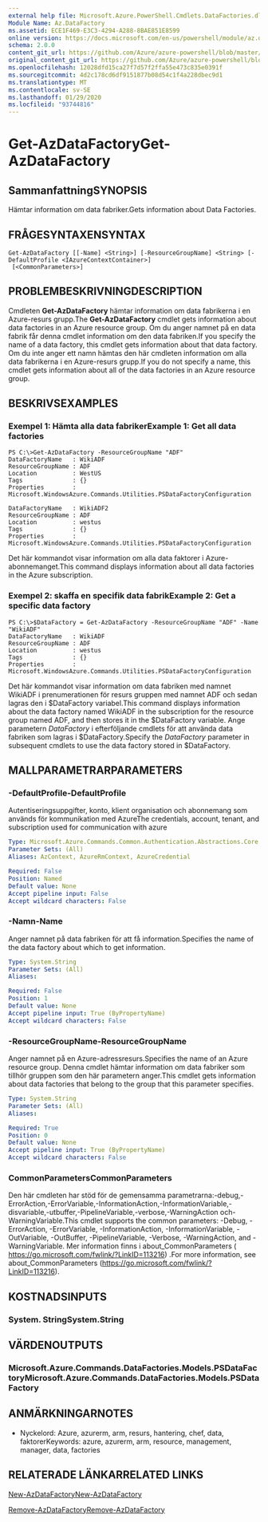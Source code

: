 ```yaml
---
external help file: Microsoft.Azure.PowerShell.Cmdlets.DataFactories.dll-Help.xml
Module Name: Az.DataFactory
ms.assetid: ECE1F469-E3C3-4294-A288-8BAE851E8599
online version: https://docs.microsoft.com/en-us/powershell/module/az.datafactory/get-azdatafactory
schema: 2.0.0
content_git_url: https://github.com/Azure/azure-powershell/blob/master/src/DataFactory/DataFactoryV2/help/Get-AzDataFactory.md
original_content_git_url: https://github.com/Azure/azure-powershell/blob/master/src/DataFactory/DataFactoryV2/help/Get-AzDataFactory.md
ms.openlocfilehash: 12028dfd15ca27f7d57f2ffa55e473c835e0391f
ms.sourcegitcommit: 4d2c178cd6df9151877b08d54c1f4a228dbec9d1
ms.translationtype: MT
ms.contentlocale: sv-SE
ms.lasthandoff: 01/29/2020
ms.locfileid: "93744816"
---
```

# <span data-ttu-id="0b4fb-101">Get-AzDataFactory</span><span class="sxs-lookup"><span data-stu-id="0b4fb-101">Get-AzDataFactory</span></span>

## <span data-ttu-id="0b4fb-102">Sammanfattning</span><span class="sxs-lookup"><span data-stu-id="0b4fb-102">SYNOPSIS</span></span>
<span data-ttu-id="0b4fb-103">Hämtar information om data fabriker.</span><span class="sxs-lookup"><span data-stu-id="0b4fb-103">Gets information about Data Factories.</span></span>

## <span data-ttu-id="0b4fb-104">FRÅGESYNTAXEN</span><span class="sxs-lookup"><span data-stu-id="0b4fb-104">SYNTAX</span></span>

```
Get-AzDataFactory [[-Name] <String>] [-ResourceGroupName] <String> [-DefaultProfile <IAzureContextContainer>]
 [<CommonParameters>]
```

## <span data-ttu-id="0b4fb-105">PROBLEMBESKRIVNING</span><span class="sxs-lookup"><span data-stu-id="0b4fb-105">DESCRIPTION</span></span>
<span data-ttu-id="0b4fb-106">Cmdleten **Get-AzDataFactory** hämtar information om data fabrikerna i en Azure-resurs grupp.</span><span class="sxs-lookup"><span data-stu-id="0b4fb-106">The **Get-AzDataFactory** cmdlet gets information about data factories in an Azure resource group.</span></span>
<span data-ttu-id="0b4fb-107">Om du anger namnet på en data fabrik får denna cmdlet information om den data fabriken.</span><span class="sxs-lookup"><span data-stu-id="0b4fb-107">If you specify the name of a data factory, this cmdlet gets information about that data factory.</span></span>
<span data-ttu-id="0b4fb-108">Om du inte anger ett namn hämtas den här cmdleten information om alla data fabrikerna i en Azure-resurs grupp.</span><span class="sxs-lookup"><span data-stu-id="0b4fb-108">If you do not specify a name, this cmdlet gets information about all of the data factories in an Azure resource group.</span></span>

## <span data-ttu-id="0b4fb-109">BESKRIVS</span><span class="sxs-lookup"><span data-stu-id="0b4fb-109">EXAMPLES</span></span>

### <span data-ttu-id="0b4fb-110">Exempel 1: Hämta alla data fabriker</span><span class="sxs-lookup"><span data-stu-id="0b4fb-110">Example 1: Get all data factories</span></span>
```
PS C:\>Get-AzDataFactory -ResourceGroupName "ADF"
DataFactoryName   : WikiADF
ResourceGroupName : ADF
Location          : WestUS
Tags              : {}
Properties        : Microsoft.WindowsAzure.Commands.Utilities.PSDataFactoryConfiguration

DataFactoryName   : WikiADF2
ResourceGroupName : ADF
Location          : westus
Tags              : {}
Properties        : Microsoft.WindowsAzure.Commands.Utilities.PSDataFactoryConfiguration
```

<span data-ttu-id="0b4fb-111">Det här kommandot visar information om alla data faktorer i Azure-abonnemanget.</span><span class="sxs-lookup"><span data-stu-id="0b4fb-111">This command displays information about all data factories in the Azure subscription.</span></span>

### <span data-ttu-id="0b4fb-112">Exempel 2: skaffa en specifik data fabrik</span><span class="sxs-lookup"><span data-stu-id="0b4fb-112">Example 2: Get a specific data factory</span></span>
```
PS C:\>$DataFactory = Get-AzDataFactory -ResourceGroupName "ADF" -Name "WikiADF"
DataFactoryName   : WikiADF
ResourceGroupName : ADF
Location          : westus
Tags              : {}
Properties        : Microsoft.WindowsAzure.Commands.Utilities.PSDataFactoryConfiguration
```

<span data-ttu-id="0b4fb-113">Det här kommandot visar information om data fabriken med namnet WikiADF i prenumerationen för resurs gruppen med namnet ADF och sedan lagras den i $DataFactory variabel.</span><span class="sxs-lookup"><span data-stu-id="0b4fb-113">This command displays information about the data factory named WikiADF in the subscription for the resource group named ADF, and then stores it in the $DataFactory variable.</span></span>
<span data-ttu-id="0b4fb-114">Ange parametern *DataFactory* i efterföljande cmdlets för att använda data fabriken som lagras i $DataFactory.</span><span class="sxs-lookup"><span data-stu-id="0b4fb-114">Specify the *DataFactory* parameter in subsequent cmdlets to use the data factory stored in $DataFactory.</span></span>

## <span data-ttu-id="0b4fb-115">MALLPARAMETRAR</span><span class="sxs-lookup"><span data-stu-id="0b4fb-115">PARAMETERS</span></span>

### <span data-ttu-id="0b4fb-116">-DefaultProfile</span><span class="sxs-lookup"><span data-stu-id="0b4fb-116">-DefaultProfile</span></span>
<span data-ttu-id="0b4fb-117">Autentiseringsuppgifter, konto, klient organisation och abonnemang som används för kommunikation med Azure</span><span class="sxs-lookup"><span data-stu-id="0b4fb-117">The credentials, account, tenant, and subscription used for communication with azure</span></span>

```yaml
Type: Microsoft.Azure.Commands.Common.Authentication.Abstractions.Core.IAzureContextContainer
Parameter Sets: (All)
Aliases: AzContext, AzureRmContext, AzureCredential

Required: False
Position: Named
Default value: None
Accept pipeline input: False
Accept wildcard characters: False
```

### <span data-ttu-id="0b4fb-118">-Namn</span><span class="sxs-lookup"><span data-stu-id="0b4fb-118">-Name</span></span>
<span data-ttu-id="0b4fb-119">Anger namnet på data fabriken för att få information.</span><span class="sxs-lookup"><span data-stu-id="0b4fb-119">Specifies the name of the data factory about which to get information.</span></span>

```yaml
Type: System.String
Parameter Sets: (All)
Aliases:

Required: False
Position: 1
Default value: None
Accept pipeline input: True (ByPropertyName)
Accept wildcard characters: False
```

### <span data-ttu-id="0b4fb-120">-ResourceGroupName</span><span class="sxs-lookup"><span data-stu-id="0b4fb-120">-ResourceGroupName</span></span>
<span data-ttu-id="0b4fb-121">Anger namnet på en Azure-adressresurs.</span><span class="sxs-lookup"><span data-stu-id="0b4fb-121">Specifies the name of an Azure resource group.</span></span>
<span data-ttu-id="0b4fb-122">Denna cmdlet hämtar information om data fabriker som tillhör gruppen som den här parametern anger.</span><span class="sxs-lookup"><span data-stu-id="0b4fb-122">This cmdlet gets information about data factories that belong to the group that this parameter specifies.</span></span>

```yaml
Type: System.String
Parameter Sets: (All)
Aliases:

Required: True
Position: 0
Default value: None
Accept pipeline input: True (ByPropertyName)
Accept wildcard characters: False
```

### <span data-ttu-id="0b4fb-123">CommonParameters</span><span class="sxs-lookup"><span data-stu-id="0b4fb-123">CommonParameters</span></span>
<span data-ttu-id="0b4fb-124">Den här cmdleten har stöd för de gemensamma parametrarna:-debug,-ErrorAction,-ErrorVariable,-InformationAction,-InformationVariable,-disvariable,-utbuffer,-PipelineVariable,-verbose,-WarningAction och-WarningVariable.</span><span class="sxs-lookup"><span data-stu-id="0b4fb-124">This cmdlet supports the common parameters: -Debug, -ErrorAction, -ErrorVariable, -InformationAction, -InformationVariable, -OutVariable, -OutBuffer, -PipelineVariable, -Verbose, -WarningAction, and -WarningVariable.</span></span> <span data-ttu-id="0b4fb-125">Mer information finns i about_CommonParameters ( https://go.microsoft.com/fwlink/?LinkID=113216) .</span><span class="sxs-lookup"><span data-stu-id="0b4fb-125">For more information, see about_CommonParameters (https://go.microsoft.com/fwlink/?LinkID=113216).</span></span>

## <span data-ttu-id="0b4fb-126">KOSTNADS</span><span class="sxs-lookup"><span data-stu-id="0b4fb-126">INPUTS</span></span>

### <span data-ttu-id="0b4fb-127">System. String</span><span class="sxs-lookup"><span data-stu-id="0b4fb-127">System.String</span></span>

## <span data-ttu-id="0b4fb-128">VÄRDEN</span><span class="sxs-lookup"><span data-stu-id="0b4fb-128">OUTPUTS</span></span>

### <span data-ttu-id="0b4fb-129">Microsoft.Azure.Commands.DataFactories.Models.PSDataFactory</span><span class="sxs-lookup"><span data-stu-id="0b4fb-129">Microsoft.Azure.Commands.DataFactories.Models.PSDataFactory</span></span>

## <span data-ttu-id="0b4fb-130">ANMÄRKNINGAR</span><span class="sxs-lookup"><span data-stu-id="0b4fb-130">NOTES</span></span>
* <span data-ttu-id="0b4fb-131">Nyckelord: Azure, azurerm, arm, resurs, hantering, chef, data, faktorer</span><span class="sxs-lookup"><span data-stu-id="0b4fb-131">Keywords: azure, azurerm, arm, resource, management, manager, data, factories</span></span>

## <span data-ttu-id="0b4fb-132">RELATERADE LÄNKAR</span><span class="sxs-lookup"><span data-stu-id="0b4fb-132">RELATED LINKS</span></span>

[<span data-ttu-id="0b4fb-133">New-AzDataFactory</span><span class="sxs-lookup"><span data-stu-id="0b4fb-133">New-AzDataFactory</span></span>](./New-AzDataFactory.md)

[<span data-ttu-id="0b4fb-134">Remove-AzDataFactory</span><span class="sxs-lookup"><span data-stu-id="0b4fb-134">Remove-AzDataFactory</span></span>](./Remove-AzDataFactory.md)


